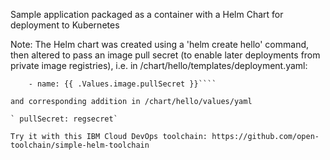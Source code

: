 Sample application packaged as a container with a Helm Chart for deployment to Kubernetes


Note: The Helm chart was created using a 'helm create hello' command, then altered to pass an image pull secret (to enable later deployments from private image registries), i.e.  in /chart/hello/templates/deployment.yaml:

```` imagePullSecrets:
    - name: {{ .Values.image.pullSecret }}````

and corresponding addition in /chart/hello/values/yaml

` pullSecret: regsecret`

Try it with this IBM Cloud DevOps toolchain: https://github.com/open-toolchain/simple-helm-toolchain
